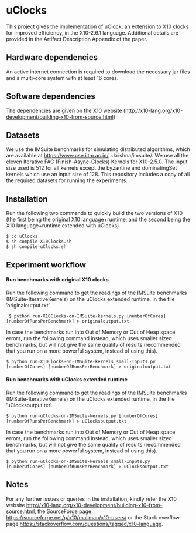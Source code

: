 # uClocks
This project gives the implementation of uClock, an extension to X10 clocks for improved efficiency, in the X10-2.6.1 language. Additional details are provided in the Artifact Description Appendix of the paper.

## Hardware dependencies
An active internet connection is required to download the necessary jar files and a multi-core system with at least 16 cores.

## Software dependencies
The dependencies are given on the X10 website (http://x10-lang.org/x10-development/building-x10-from-source.html)

## Datasets
We use the IMSuite benchmarks for simulating distributed algorithms, which are available at https://www.cse.iitm.ac.in/ ~krishna/imsuite/. We use all the eleven Iterative FAC (Finish-Async-Clocks) Kernels for X10-2.5.0.
The input size used is 512 for all kernels except the byzantine and dominatingSet kernels which use an input size of 128.
This repository includes a copy of all the required datasets for running the experiments.

## Installation
Run the following two commands to quickly build the two versions of X10 (the first being the original X10 language+runtime, and the second being the X10 language+runtime extended with uClocks)
```
$ cd uClocks
$ sh compile-X10Clocks.sh
$ sh compile-uClocks.sh
```

## Experiment workflow
#### Run benchmarks with original X10 clocks
Run the following command to get the readings of the IMSuite benchmarks (IMSuite-IterativeKernels) on the uClocks extended runtime, in the file ’originaloutput.txt’.
```
 $ python run-X10Clocks-on-IMSuite-kernels.py [numberOfCores] [numberOfRunsPerBenchmark] > originaloutput.txt
```
In case the benchmarks run into Out of Memory or Out of Heap space errors, run the following command instead, which uses smaller sized benchmarks, but will not give the same quality of results (recommended that you run on a more powerful system, instead of using this).
```
$ python run-X10Clocks-on-IMSuite-kernels_small-Inputs.py [numberOfCores] [numberOfRunsPerBenchmark] > originaloutput.txt
```
#### Run benchmarks with uClocks extended runtime
Run the following command to get the readings of the IMSuite benchmarks (IMSuite-IterativeKernels) on the uClocks extended runtime, in the file ’uClocksoutput.txt’.
```
$ python run-uClocks-on-IMSuite-kernels.py [numberOfCores] [numberOfRunsPerBenchmark] > uClocksoutput.txt
```
In case the benchmarks run into Out of Memory or Out of Heap space errors, run the following command instead, which uses smaller sized benchmarks, but will not give the same quality of results (recommended that you run on a more powerful system, instead of using this).
```
$ python run-uClocks-on-IMSuite-kernels_small-Inputs.py [numberOfCores] [numberOfRunsPerBenchmark] > uClocksoutput.txt
```

## Notes
For any further issues or queries in the installation, kindly refer the X10 website http://x10-lang.org/x10-development/building-x10-from-source.html, the SourceForge page https://sourceforge.net/p/x10/mailman/x10-users/ or the Stack overflow page https://stackoverflow.com/questions/tagged/x10-language.
